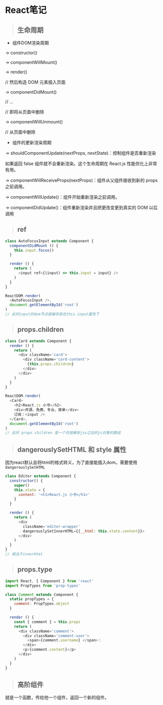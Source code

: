 # React笔记

> ## 生命周期

- 组件DOM渲染周期

-> constructor()

-> componentWillMount()

-> render()

// 然后构造 DOM 元素插入页面

-> componentDidMount()

// ...

// 即将从页面中删除

-> componentWillUnmount()

// 从页面中删除

- 组件的更新渲染周期

-> shouldComponentUpdate(nextProps, nextState)：控制组件是否重新渲染

如果返回 false 组件就不会重新渲染。这个生命周期在 React.js 性能优化上非常有用。

-> componentWillReceiveProps(nextProps)：组件从父组件接收到新的 props 之前调用。

-> componentWillUpdate()：组件开始重新渲染之前调用。

-> componentDidUpdate()：组件重新渲染并且把更改变更到真实的 DOM 以后调用


> ## ref

```javascript
class AutoFocusInput extends Component {
  componentDidMount () {
    this.input.focus()
  }

  render () {
    return (
      <input ref={(input) => this.input = input} />
    )
  }
}

ReactDOM.render(
  <AutoFocusInput />,
  document.getElementById('root')
)
// 此时input的dom节点就被存放在this.input属性下
```

> ## props.children

```javascript
class Card extends Component {
  render () {
    return (
      <div className='card'>
        <div className='card-content'>
          {this.props.children}
        </div>
      </div>
    )
  }
}

ReactDOM.render(
  <Card>
    <h2>React.js 小书</h2>
    <div>开源、免费、专业、简单</div>
    订阅：<input />
  </Card>,
  document.getElementById('root')
)
// 此时 props.children 是一个存放解析jsx之后的js对象的数组

```

> ## dangerouslySetHTML 和 style 属性

因为react默认会将html的格式转义，为了直接能插入dom，需要使用`dangerouslySetHTML`

```javascript
class Editor extends Component {
  constructor() {
    super()
    this.state = {
      content: '<h1>React.js 小书</h1>'
    }
  }

  render () {
    return (
      <div 
        className='editor-wrapper' 
        dangerouslySetInnerHTML={{__html: this.state.content}}>
      </div>
    )
  }
}
// 相当于innerHtml
```

> ## props.type

```javascript
import React, { Component } from 'react'
import PropTypes from 'prop-types'

class Comment extends Component {
  static propTypes = {
    comment: PropTypes.object
  }

  render () {
    const { comment } = this.props
    return (
      <div className='comment'>
        <div className='comment-user'>
          <span>{comment.username} </span>：
        </div>
        <p>{comment.content}</p>
      </div>
    )
  }
}
```

> ## 高阶组件

就是一个函数，传给他一个组件，返回一个新的组件。